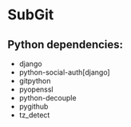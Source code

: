 # SubGit

## Python dependencies:
- django
- python-social-auth[django]
- gitpython
- pyopenssl
- python-decouple
- pygithub
- tz_detect
